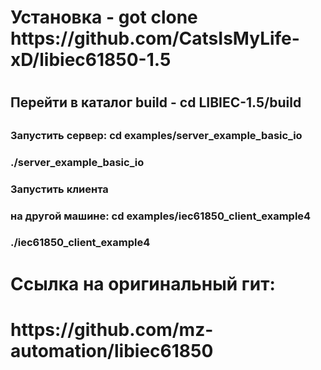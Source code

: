 <h1>Установка - got clone https://github.com/CatsIsMyLife-xD/libiec61850-1.5 <h1>
<h2>Перейти в каталог build - cd LIBIEC-1.5/build<h2>
<h3>Запустить сервер:   cd examples/server_example_basic_io<h3>
                    <h3>./server_example_basic_io<h3>
<h3>Запустить клиента <h3>
<h3>на другой машине:   cd examples/iec61850_client_example4<h3>
                    <h3>./iec61850_client_example4<h3>

<H1>Ссылка на оригинальный гит:<H1>
    https://github.com/mz-automation/libiec61850